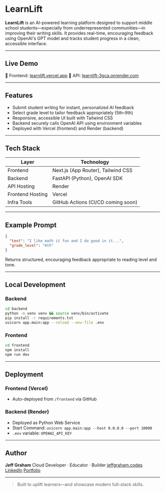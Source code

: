 # LearnLift

**LearnLift** is an AI-powered learning platform designed to support middle school students—especially from underrepresented communities—in improving their writing skills. It provides real-time, encouraging feedback using OpenAI's GPT model and tracks student progress in a clean, accessible interface.

---

## Live Demo

🔗 Frontend: [learnlift.vercel.app](https://learnlift.vercel.app)
🔗 API: [learnlift-3gca.onrender.com](https://learnlift-3gca.onrender.com)

---

## Features

- Submit student writing for instant, personalized AI feedback
- Select grade level to tailor feedback appropriately (5th–9th)
- Responsive, accessible UI built with Tailwind CSS
- Backend securely calls OpenAI API using environment variables
- Deployed with Vercel (frontend) and Render (backend)

---

## Tech Stack

| Layer            | Technology                         |
| ---------------- | ---------------------------------- |
| Frontend         | Next.js (App Router), Tailwind CSS |
| Backend          | FastAPI (Python), OpenAI SDK       |
| API Hosting      | Render                             |
| Frontend Hosting | Vercel                             |
| Infra Tools      | GitHub Actions (CI/CD coming soon) |

---

## Example Prompt

```json
{
  "text": "I like math it fun and I do good in it...",
  "grade_level": "6th"
}
```

Returns structured, encouraging feedback appropriate to reading level and tone.

---

## Local Development

### Backend

```bash
cd backend
python -m venv venv && source venv/bin/activate
pip install -r requirements.txt
uvicorn app.main:app --reload --env-file .env
```

### Frontend

```bash
cd frontend
npm install
npm run dev
```

---

## Deployment

### Frontend (Vercel)

- Auto-deployed from `/frontend` via GitHub

### Backend (Render)

- Deployed as Python Web Service
- Start Command: `uvicorn app.main:app --host 0.0.0.0 --port 10000`
- `.env` variable: `OPENAI_API_KEY`

---

## Author

**Jeff Graham**
Cloud Developer · Educator · Builder
[jeffgraham.codes](https://www.jeffgraham.codes)
[LinkedIn](https://linkedin.com/in/jeffgrahamcodes)
[Portfolio](https://www.jeffgraham.codes/#projects)

---

> Built to uplift learners—and showcase modern full-stack skills.
